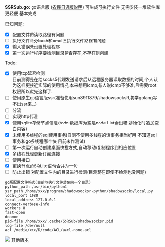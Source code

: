 **SSRSub.go:** go语言版 ([农民日语版说明](https://github.com/Asutorufa/SSRSubscriptionDecode/blob/master/readme_jp.md)) 可生成可执行文件 无需安装一堆软件库 更轻便 基本完成  
  
已知问题:  
- [x]  配置文件的读取路径有问题  
- [ ] 执行文件未分bash和cmd 且执行文件路径有问题  
- [x] 输入错误未设置处理程序  
- [x] 第一次运行程序要检测目录是否存在,不存在则创建  

Todo:  
- [x] 使用tcp延迟检测  
   目前测得是在给socks5代理发送请求后从远程服务器读取数据的时间,个人认为这样更接近实际的使用情况,本来想用icmp,有人说icmp不够准,且需要root权限所以就先这样了.   
- [ ] 使用原生go语言版ssr(准备使用sun8911879/shadowsocksR,初学golang写不出ssr来...)  
- [ ] 分流  
- [ ] 实现http代理  
- [x] 使用sqlite存储节点信息(todo:数据库为空是node.List会出错,初始化时追加空白内容)  
- [x] 未使用多线程的sql使用事务(自测不使用多线程的话事务相当好用 不知道sql事务和go多线程哪个快 目前未作测试)
- [ ] 第一次运行自动创建桌面快捷方式,自动移动/复制程序到相应位置
- [x] 多线程处理更新订阅连接
- [ ] 使用接口
- [x] 更换节点的SQLite语句合并为一句
- [ ] 防止出错 对配置文件内的目录进行检测(目测现在即使不检测也没问题)
```
go版配置文件格式(目前与执行文件放在同一个目录)
python_path /usr/bin/python3
ssr_path /home/xxx/program/shadowsocksr-python/shadowsocks/local.py
local_port 1080
local_address 127.0.0.1
connect-verbose-info
workers 8
fast-open
deamon
pid-file /home/xxx/.cache/SSRSub/shadowsocksr.pid
log-file /dev/null
acl /media/xxx/D/code/ACL/aacl-none.acl
```
![](https://raw.githubusercontent.com/Asutorufa/SSRSubscriptionDecode/master/Screenshot_20190322_162414.png)
[其他版本](https://github.com/Asutorufa/SSRSubscriptionDecode/blob/master/readme_others.md) 
